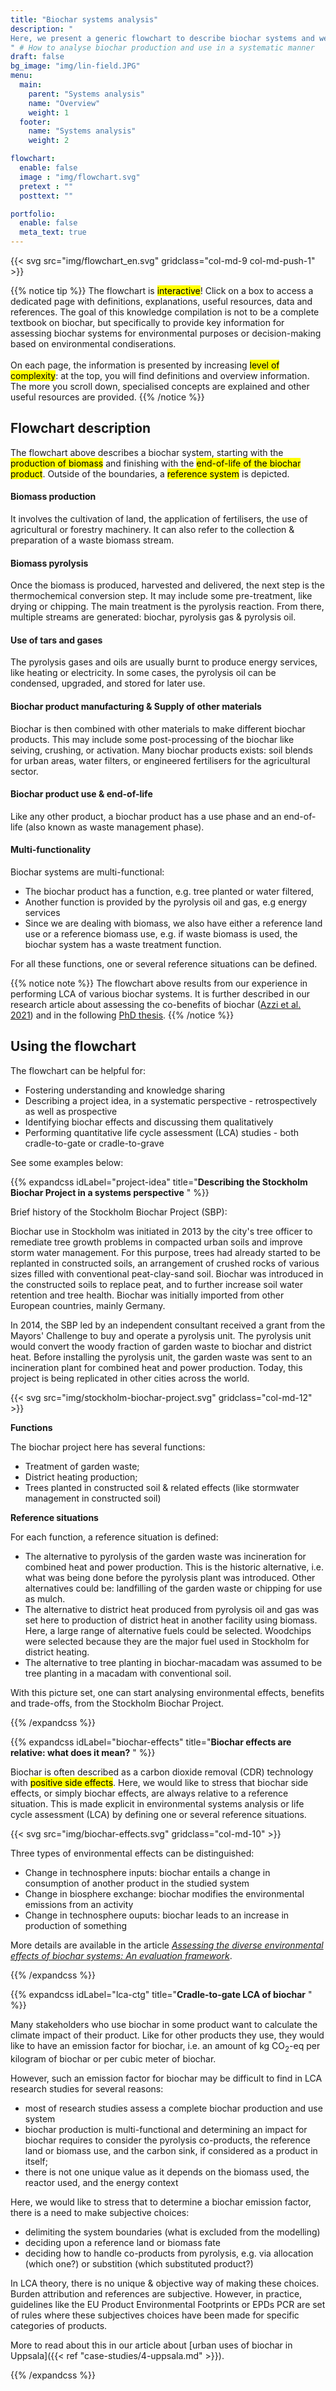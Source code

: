 ```yaml
---
title: "Biochar systems analysis"
description: "
Here, we present a generic flowchart to describe biochar systems and we link to 8 modules that explain each part of a biochar system.
" # How to analyse biochar production and use in a systematic manner
draft: false
bg_image: "img/lin-field.JPG"
menu:
  main:
    parent: "Systems analysis"
    name: "Overview"
    weight: 1
  footer:
    name: "Systems analysis"
    weight: 2

flowchart:
  enable: false
  image : "img/flowchart.svg"
  pretext : ""
  posttext: ""

portfolio:
  enable: false
  meta_text: true
---
```

<section class="">
    <div class="container">
        <div class="row center-block">
            {{< svg src="img/flowchart_en.svg" gridclass="col-md-9 col-md-push-1" >}}
        </div>
    </div>
</section>

<div class="row">
  <div class="col-md-9 col-md-push-1">

{{% notice tip %}}
The flowchart is <mark>interactive</mark>! Click on a box to access a dedicated page with definitions, explanations, useful resources, data and references. The goal of this knowledge compilation is not to be a complete textbook on biochar, but specifically to provide key information for assessing biochar systems for environmental purposes or decision-making based on environmental condiserations.
<br /><br />
On each page, the information is presented by increasing <mark>level of complexity</mark>: at the top, you will find definitions and overview information. The more you scroll down, specialised concepts are explained and other useful resources are provided.
{{% /notice %}}

  </div>
</div>

<div class="row">
  <div class="col-md-9 col-md-push-1">

  ## **Flowchart description** 
The flowchart above describes a biochar system, starting with the <mark>production of biomass</mark> and finishing with the <mark>end-of-life of the biochar product</mark>. Outside of the boundaries, a <mark>reference system</mark> is depicted. 

#### **Biomass production**
It involves the cultivation of land, the application of fertilisers, the use of agricultural or forestry machinery. It can also refer to the collection & preparation of a waste biomass stream.

#### **Biomass pyrolysis**
Once the biomass is produced, harvested and delivered, the next step is the thermochemical conversion step. It may include some pre-treatment, like drying or chipping. The main treatment is the pyrolysis reaction. From there, multiple streams are generated: biochar, pyrolysis gas & pyrolysis oil.

#### **Use of tars and gases**
The pyrolysis gases and oils are usually burnt to produce energy services, like heating or electricity. In some cases, the pyrolysis oil can be condensed, upgraded, and stored for later use.

#### **Biochar product manufacturing** & **Supply of other materials**
Biochar is then combined with other materials to make different biochar products. This may include some post-processing of the biochar like seiving, crushing, or activation. Many biochar products exists: soil blends for urban areas, water filters, or engineered fertilisers for the agricultural sector.

#### **Biochar product use** & **end-of-life**
Like any other product, a biochar product has a use phase and an end-of-life (also known as waste management phase). 

#### **Multi-functionality**
Biochar systems are multi-functional: 
- The biochar product has a function, e.g. tree planted or water filtered, 
- Another function is provided by the pyrolysis oil and gas, e.g energy services
- Since we are dealing with biomass, we also have either a reference land use or a reference biomass use, e.g. if waste biomass is used, the biochar system has a waste treatment function.

For all these functions, one or several reference situations can be defined.

{{% notice note %}}
The flowchart above results from our experience in performing LCA of various biochar systems. It is further described in our research article about assessing the co-benefits of biochar (<a href="https://doi.org/10.1016/j.jenvman.2021.112154" target="_blank">Azzi et al. 2021</a>) and in the following <a href="https://urn.kb.se/resolve?urn=urn:nbn:se:kth:diva-303912" target="_blank">PhD thesis</a>. 
{{% /notice %}}

  </div>
</div>

<div class="row">
  <div class="col-md-9 col-md-push-1">

## **Using the flowchart**

The flowchart can be helpful for:
- Fostering understanding and knowledge sharing
- Describing a project idea, in a systematic perspective - retrospectively as well as prospective
- Identifying biochar effects and discussing them qualitatively
- Performing quantitative life cycle assessment (LCA) studies - both cradle-to-gate or cradle-to-grave

See some examples below:

<a name="gitnew"></a>

{{% expandcss idLabel="project-idea" title="**Describing the Stockholm Biochar Project in a systems perspective** " %}}

Brief history of the Stockholm Biochar Project (SBP): 

Biochar use in Stockholm was initiated in 2013 by the city's tree officer to remediate tree growth problems in compacted urban soils and improve storm water management. For this purpose, trees had already started to be replanted in constructed soils, an arrangement of crushed rocks of various sizes filled with conventional peat-clay-sand soil. Biochar was introduced in the constructed soils to replace peat, and to further increase soil water retention and tree health. Biochar was initially imported from other European countries, mainly Germany.

In 2014, the SBP led by an independent consultant received a grant from the Mayors' Challenge to buy and operate a pyrolysis unit. The pyrolysis unit would convert the woody fraction of garden waste to biochar and district heat. Before installing the pyrolysis unit, the garden waste was sent to an incineration plant for combined heat and power production. Today, this project is being replicated in other cities across the world.

  <div class="row center-block">
    {{< svg src="img/stockholm-biochar-project.svg" gridclass="col-md-12" >}} 
  </div>

**Functions**

The biochar project here has several functions:
- Treatment of garden waste;
- District heating production;
- Trees planted in constructed soil & related effects (like stormwater management in constructed soil)

**Reference situations**

For each function, a reference situation is defined:
- The alternative to pyrolysis of the garden waste was incineration for combined heat and power production. This is the historic alternative, i.e. what was being done before the pyrolysis plant was introduced. Other alternatives could be: landfilling of the garden waste or chipping for use as mulch.
- The alternative to district heat produced from pyrolysis oil and gas was set here to production of district heat in another facility using biomass. Here, a large range of alternative fuels could be selected. Woodchips were selected because they are the major fuel used in Stockholm for district heating.
- The alternative to tree planting in biochar-macadam was assumed to be tree planting in a macadam with conventional soil. 

With this picture set, one can start analysing environmental effects, benefits and trade-offs, from the Stockholm Biochar Project.

{{% /expandcss %}}


{{% expandcss idLabel="biochar-effects" title="**Biochar effects are relative: what does it mean?** " %}}
  
Biochar is often described as a carbon dioxide removal (CDR) technology with <mark>positive side effects</mark>. Here, we would like to stress that biochar side effects, or simply biochar effects, are always relative to a reference situation. This is made explicit in environmental systems analysis or life cycle assessment (LCA) by defining one or several reference situations.

<div class="row center-block">
  {{< svg src="img/biochar-effects.svg" gridclass="col-md-10" >}} 
</div>

Three types of environmental effects can be distinguished: 
- Change in technosphere inputs: biochar entails a change in consumption of another product in the studied system
- Change in biosphere exchange: biochar modifies the environmental emissions from an activity
- Change in technosphere ouputs: biochar leads to an increase in production of something 

More details are available in the article <a href="https://doi.org/10.1016/j.jenvman.2021.112154" target="_blank">*Assessing the diverse environmental effects of biochar systems: An evaluation framework*</a>.

{{% /expandcss %}}

{{% expandcss idLabel="lca-ctg" title="**Cradle-to-gate LCA of biochar** " %}}
 
Many stakeholders who use biochar in some product want to calculate the climate impact of their product. Like for other products they use, they would like to have an emission factor for biochar, i.e. an amount of kg CO<sub>2</sub>-eq per kilogram of biochar or per cubic meter of biochar.

However, such an emission factor for biochar may be difficult to find in LCA research studies for several reasons: 
- most of research studies assess a complete biochar production and use system
- biochar production is multi-functional and determining an impact for biochar requires to consider the pyrolysis co-products, the reference land or biomass use, and the carbon sink, if considered as a product in itself;
- there is not one unique value as it depends on the biomass used, the reactor used, and the energy context

Here, we would like to stress that to determine a biochar emission factor, there is a need to make subjective choices:
- delimiting the system boundaries (what is excluded from the modelling)
- deciding upon a reference land or biomass fate
- deciding how to handle co-products from pyrolysis, e.g. via allocation (which one?) or substition (which substituted product?)

In LCA theory, there is no unique & objective way of making these choices. Burden attribution and references are subjective. However, in practice, guidelines like the EU Product Environmental Footprints or EPDs PCR are set of rules where these subjectives choices have been made for specific categories of products.

More to read about this in our article about [urban uses of biochar in Uppsala]({{< ref "case-studies/4-uppsala.md" >}}).

{{% /expandcss %}}


  </div>
</div>




